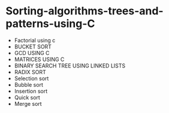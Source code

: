 # Sorting-algorithms-trees-and-patterns-using-C
* Factorial using c
* BUCKET SORT
* GCD USING C
* MATRICES USING C
* BINARY SEARCH TREE USING LINKED LISTS
* RADIX SORT
* Selection sort
* Bubble sort
* Insertion sort
* Quick sort
* Merge sort
